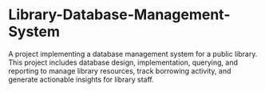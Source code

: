 # Library-Database-Management-System
A project implementing a database management system for a public library. This project includes database design, implementation, querying, and reporting to manage library resources, track borrowing activity, and generate actionable insights for library staff.
